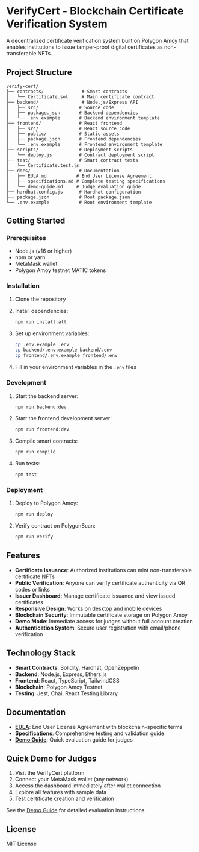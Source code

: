 # VerifyCert - Blockchain Certificate Verification System

A decentralized certificate verification system built on Polygon Amoy that enables institutions to issue tamper-proof digital certificates as non-transferable NFTs.

## Project Structure

```
verify-cert/
├── contracts/              # Smart contracts
│   └── Certificate.sol     # Main certificate contract
├── backend/                # Node.js/Express API
│   ├── src/               # Source code
│   ├── package.json       # Backend dependencies
│   └── .env.example       # Backend environment template
├── frontend/              # React frontend
│   ├── src/               # React source code
│   ├── public/            # Static assets
│   ├── package.json       # Frontend dependencies
│   └── .env.example       # Frontend environment template
├── scripts/               # Deployment scripts
│   └── deploy.js          # Contract deployment script
├── test/                  # Smart contract tests
│   └── Certificate.test.js
├── docs/                  # Documentation
│   ├── EULA.md           # End User License Agreement
│   ├── specifications.md # Complete testing specifications
│   └── demo-guide.md     # Judge evaluation guide
├── hardhat.config.js      # Hardhat configuration
├── package.json           # Root package.json
└── .env.example           # Root environment template
```

## Getting Started

### Prerequisites

- Node.js (v16 or higher)
- npm or yarn
- MetaMask wallet
- Polygon Amoy testnet MATIC tokens

### Installation

1. Clone the repository
2. Install dependencies:
   ```bash
   npm run install:all
   ```

3. Set up environment variables:
   ```bash
   cp .env.example .env
   cp backend/.env.example backend/.env
   cp frontend/.env.example frontend/.env
   ```

4. Fill in your environment variables in the `.env` files

### Development

1. Start the backend server:
   ```bash
   npm run backend:dev
   ```

2. Start the frontend development server:
   ```bash
   npm run frontend:dev
   ```

3. Compile smart contracts:
   ```bash
   npm run compile
   ```

4. Run tests:
   ```bash
   npm test
   ```

### Deployment

1. Deploy to Polygon Amoy:
   ```bash
   npm run deploy
   ```

2. Verify contract on PolygonScan:
   ```bash
   npm run verify
   ```

## Features

- **Certificate Issuance**: Authorized institutions can mint non-transferable certificate NFTs
- **Public Verification**: Anyone can verify certificate authenticity via QR codes or links
- **Issuer Dashboard**: Manage certificate issuance and view issued certificates
- **Responsive Design**: Works on desktop and mobile devices
- **Blockchain Security**: Immutable certificate storage on Polygon Amoy
- **Demo Mode**: Immediate access for judges without full account creation
- **Authentication System**: Secure user registration with email/phone verification

## Technology Stack

- **Smart Contracts**: Solidity, Hardhat, OpenZeppelin
- **Backend**: Node.js, Express, Ethers.js
- **Frontend**: React, TypeScript, TailwindCSS
- **Blockchain**: Polygon Amoy Testnet
- **Testing**: Jest, Chai, React Testing Library

## Documentation

- **[EULA](docs/EULA.md)**: End User License Agreement with blockchain-specific terms
- **[Specifications](docs/specifications.md)**: Comprehensive testing and validation guide
- **[Demo Guide](docs/demo-guide.md)**: Quick evaluation guide for judges

## Quick Demo for Judges

1. Visit the VerifyCert platform
2. Connect your MetaMask wallet (any network)
3. Access the dashboard immediately after wallet connection
4. Explore all features with sample data
5. Test certificate creation and verification

See the [Demo Guide](docs/demo-guide.md) for detailed evaluation instructions.

## License

MIT License